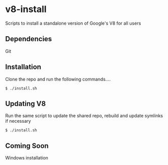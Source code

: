 # v8-install

Scripts to install a standalone version of Google's V8 for all users

## Dependencies

Git 

## Installation

Clone the repo and run the following commands....

	$ ./install.sh

## Updating V8

Run the same script to update the shared repo, rebuild and update symlinks if necessary

	$ ./install.sh

## Coming Soon

Windows installation

